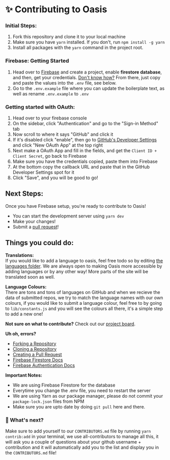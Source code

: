 # ✨ Contributing to Oasis 

### Initial Steps:
1. Fork this repository and clone it to your local machine
2. Make sure you have `yarn` installed. If you don't, run ```npm install -g yarn```
3. Install all packages with the `yarn` command in the project root.

### Firebase: Getting Started

1. Head over to [Firebase](https://firebase.google.com) and create a project, enable **firestore database**, and then, get your credentials. [Don't know how?](https://www.c-sharpcorner.com/article/how-to-create-firebase-web-app-get/) From there, just copy and paste the values into the `.env` file, see below.
2. Go to the `.env.example` file where you can update the boilerplate text, as well as rename `.env.example` to `.env`

### Getting started with OAuth:

1. Head over to your firebase console
2. On the sidebar, click "Authentication" and go to the "Sign-in Method" tab
3. Now scroll to where it says "GitHub" and click it
4. If it's disabled click "enable", then go to <a href="https://github.com/settings/developers">GitHub's Developer Settings</a> and click "New OAuth App" at the top right
5. Next make a OAuth App and fill in the fields, and get the `Client ID + Client Secret`, go back to Firebase
6. Make sure you have the credentials copied, paste them into Firebase
7. At the bottom copy the callback URL and paste that in the GitHub Developer Settings spot for it
8. Click "Save", and you will be good to go!

## Next Steps:
Once you have Firebase setup, you're ready to contribute to Oasis!

- You can start the development server using `yarn dev`
- Make your changes!
- Submit a <a href="https://github.com/heybereket/oasis/pulls">pull request</a>!

## Things you could do:

**Translations:** <br>
If you would like to add a language to oasis, feel free todo so by editing <a href="https://github.com/heybereket/oasis/tree/main/public/locales">the languages folder</a>. We are always open to making Oasis more accessible by adding languages or by any other way! More parts of the site will be translated soon as well.

**Language Colours:** <br>
There are tons and tons of languages on GitHub and when we recieve the data of submitted repos, we try to match the language names with our own colours, if you would like to submit a language colour, feel free to by going to ```lib/constants.js``` and you will see the colours all there, it's a simple step to add a new one!

**Not sure on what to contribute?** Check out our <a href="https://github.com/heybereket/oasis/projects/1">project board</a>.

**Uh oh, errors?**
- <a href="https://docs.github.com/en/github/getting-started-with-github/fork-a-repo">Forking a Repository</a>
- <a href="https://docs.github.com/en/github/creating-cloning-and-archiving-repositories/cloning-a-repository">Cloning a Repository</a>
- <a href="https://docs.github.com/en/github/collaborating-with-issues-and-pull-requests/creating-a-pull-request-from-a-fork">Creating a Pull Request</a>
- <a href="https://firebase.google.com/docs/firestore/">Firebase Firestore Docs</a>
- <a href="https://firebase.google.com/docs/auth/">Firebase Authentication Docs</a>

**Important Notes:**
- We are using Firebase Firestore for the database
- Everytime you change the .env file, you need to restart the server
- We are using Yarn as our package manager, please do not commit your ```package-lock.json``` files from NPM
- Make sure you are upto date by doing ```git pull``` here and there.

### 👀 What's next?
Make sure to add yourself to our `CONTRIBUTORS.md` file by running `yarn contrib:add` in your terminal, we use all-contributors to manage all this, it will ask you a couple of questions about your github username + contribution and it will automatically add you to the list and display you in the `CONTRIBUTORS.md` file!
